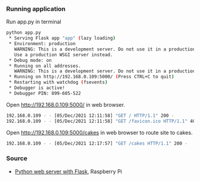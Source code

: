 ### Running application

Run app.py in terminal

```bash
python app.py
 * Serving Flask app "app" (lazy loading)
 * Environment: production
   WARNING: This is a development server. Do not use it in a production deployment.
   Use a production WSGI server instead.
 * Debug mode: on
 * Running on all addresses.
   WARNING: This is a development server. Do not use it in a production deployment.
 * Running on http://192.168.0.109:5000/ (Press CTRL+C to quit)
 * Restarting with watchdog (fsevents)
 * Debugger is active!
 * Debugger PIN: 899-605-522
```

Open http://192.168.0.109:5000/ in web browser.

```bash
192.168.0.109 - - [05/Dec/2021 12:11:58] "GET / HTTP/1.1" 200 -
192.168.0.109 - - [05/Dec/2021 12:11:58] "GET /favicon.ico HTTP/1.1" 404 -
```

Open http://192.168.0.109:5000/cakes in web browser to route site to cakes.

```bash
192.168.0.109 - - [05/Dec/2021 12:17:57] "GET /cakes HTTP/1.1" 200 -
```

### Source

- [Python web server with Flask](https://projects.raspberrypi.org/en/projects/python-web-server-with-flask/), Raspberry Pi
